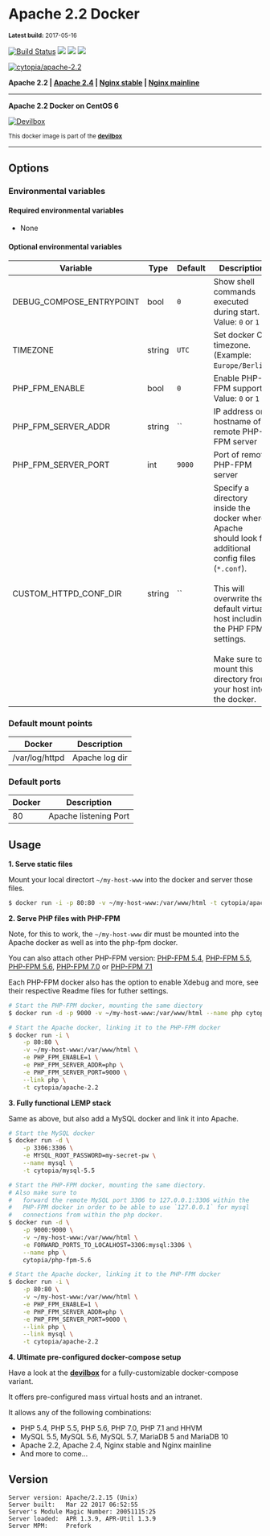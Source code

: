 # Apache 2.2 Docker

<small>**Latest build:** 2017-05-16</small>

[![Build Status](https://travis-ci.org/cytopia/docker-apache-2.2.svg?branch=master)](https://travis-ci.org/cytopia/docker-apache-2.2) [![](https://images.microbadger.com/badges/version/cytopia/apache-2.2.svg)](https://microbadger.com/images/cytopia/apache-2.2 "apache-2.2") [![](https://images.microbadger.com/badges/image/cytopia/apache-2.2.svg)](https://microbadger.com/images/cytopia/apache-2.2 "apache-2.2") [![](https://images.microbadger.com/badges/license/cytopia/apache-2.2.svg)](https://microbadger.com/images/cytopia/apache-2.2 "apache-2.2")

[![cytopia/apache-2.2](http://dockeri.co/image/cytopia/apache-2.2)](https://hub.docker.com/r/cytopia/apache-2.2/)

**Apache 2.2 | [Apache 2.4](https://github.com/cytopia/docker-apache-2.4) | [Nginx stable](https://github.com/cytopia/docker-nginx-stable) | [Nginx mainline](https://github.com/cytopia/docker-nginx-mainline)**

----

**Apache 2.2 Docker on CentOS 6**

[![Devilbox](https://raw.githubusercontent.com/cytopia/devilbox/master/.devilbox/www/htdocs/assets/img/devilbox_80.png)](https://github.com/cytopia/devilbox)

<sub>This docker image is part of the **[devilbox](https://github.com/cytopia/devilbox)**</sub>

----

## Options

### Environmental variables

#### Required environmental variables

- None

#### Optional environmental variables

| Variable | Type | Default | Description |
|----------|------|---------|-------------|
| DEBUG_COMPOSE_ENTRYPOINT | bool | `0` | Show shell commands executed during start.<br/>Value: `0` or `1` |
| TIMEZONE | string | `UTC` | Set docker OS timezone.<br/>(Example: `Europe/Berlin`) |
| PHP_FPM_ENABLE | bool | `0` | Enable PHP-FPM support.<br/>Value: `0` or `1` |
| PHP_FPM_SERVER_ADDR | string | `` | IP address or hostname of remote PHP-FPM server |
| PHP_FPM_SERVER_PORT | int | `9000` | Port of remote PHP-FPM server |
| CUSTOM_HTTPD_CONF_DIR | string | `` | Specify a directory inside the docker where Apache should look for additional config files (`*.conf`).<br/><br/>This will overwrite the default virtual host including the PHP FPM settings.<br/><br/>Make sure to mount this directory from your host into the docker. |

### Default mount points

| Docker | Description |
|--------|-------------|
| /var/log/httpd | Apache log dir |


### Default ports

| Docker | Description |
|--------|-------------|
| 80     | Apache listening Port |


## Usage

**1. Serve static files**

Mount your local directort `~/my-host-www` into the docker and server those files.
```bash
$ docker run -i -p 80:80 -v ~/my-host-www:/var/www/html -t cytopia/apache-2.2
```

**2. Serve PHP files with PHP-FPM**

Note, for this to work, the `~/my-host-www` dir must be mounted into the Apache docker as well as into the php-fpm docker.

You can also attach other PHP-FPM version: [PHP-FPM 5.4](https://github.com/cytopia/docker-php-fpm-5.4), [PHP-FPM 5.5](https://github.com/cytopia/docker-php-fpm-5.5), [PHP-FPM 5.6](https://github.com/cytopia/docker-php-fpm-5.6), [PHP-FPM 7.0](https://github.com/cytopia/docker-php-fpm-7.0) or [PHP-FPM 7.1](https://github.com/cytopia/docker-php-fpm-7.1)

Each PHP-FPM docker also has the option to enable Xdebug and more, see their respective Readme files for futher settings.

```bash
# Start the PHP-FPM docker, mounting the same diectory
$ docker run -d -p 9000 -v ~/my-host-www:/var/www/html --name php cytopia/php-fpm-5.6

# Start the Apache docker, linking it to the PHP-FPM docker
$ docker run -i \
    -p 80:80 \
    -v ~/my-host-www:/var/www/html \
    -e PHP_FPM_ENABLE=1 \
    -e PHP_FPM_SERVER_ADDR=php \
    -e PHP_FPM_SERVER_PORT=9000 \
    --link php \
    -t cytopia/apache-2.2
```


**3. Fully functional LEMP stack**

Same as above, but also add a MySQL docker and link it into Apache.
```bash
# Start the MySQL docker
$ docker run -d \
    -p 3306:3306 \
    -e MYSQL_ROOT_PASSWORD=my-secret-pw \
    --name mysql \
    -t cytopia/mysql-5.5

# Start the PHP-FPM docker, mounting the same diectory.
# Also make sure to
#   forward the remote MySQL port 3306 to 127.0.0.1:3306 within the
#   PHP-FPM docker in order to be able to use `127.0.0.1` for mysql
#   connections from within the php docker.
$ docker run -d \
    -p 9000:9000 \
    -v ~/my-host-www:/var/www/html \
	-e FORWARD_PORTS_TO_LOCALHOST=3306:mysql:3306 \
    --name php \
    cytopia/php-fpm-5.6

# Start the Apache docker, linking it to the PHP-FPM docker
$ docker run -i \
    -p 80:80 \
    -v ~/my-host-www:/var/www/html \
    -e PHP_FPM_ENABLE=1 \
    -e PHP_FPM_SERVER_ADDR=php \
    -e PHP_FPM_SERVER_PORT=9000 \
    --link php \
    --link mysql \
    -t cytopia/apache-2.2
```

**4. Ultimate pre-configured docker-compose setup**

Have a look at the **[devilbox](https://github.com/cytopia/devilbox)** for a fully-customizable docker-compose variant.

It offers pre-configured mass virtual hosts and an intranet.

It allows any of the following combinations:

* PHP 5.4, PHP 5.5, PHP 5.6, PHP 7.0, PHP 7.1 and HHVM
* MySQL 5.5, MySQL 5.6, MySQL 5.7, MariaDB 5 and MariaDB 10
* Apache 2.2, Apache 2.4, Nginx stable and Nginx mainline
* And more to come...

## Version

```
Server version: Apache/2.2.15 (Unix)
Server built:   Mar 22 2017 06:52:55
Server's Module Magic Number: 20051115:25
Server loaded:  APR 1.3.9, APR-Util 1.3.9
Server MPM:     Prefork
```
